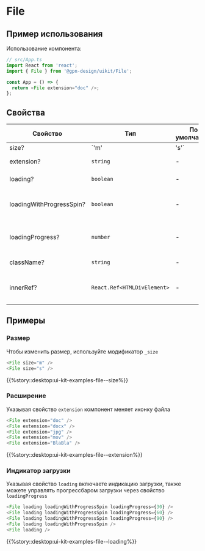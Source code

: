 # File

## Пример использования

Использование компонента:

```ts
// src/App.ts
import React from 'react';
import { File } from '@gpn-design/uikit/File';

const App = () => {
  return <File extension="doc" />;
};
```

## Свойства

<!-- props:start -->

| Свойство                 | Тип                         | По умолчанию | Описание                                     |
| ------------------------ | --------------------------- | ------------ | -------------------------------------------- |
| size?                    | `'m' | 's'`                 | `'m'`        | Размер                                       |
| extension?               | `string`                    | -            | Расширение файла                             |
| loading?                 | `boolean`                   | -            | Индикация загрузки                           |
| loadingWithProgressSpin? | `boolean`                   | -            | Показать/скрыть индикатор прогресса загрузки |
| loadingProgress?         | `number`                    | -            | Указывает прогресс индикации загрузки        |
| className?               | `string`                    | -            | Дополнительный класс                         |
| innerRef?                | `React.Ref<HTMLDivElement>` | -            | Ссылка на корневой DOM элемент компонента    |

<!-- props:end -->

## Примеры

### Размер

Чтобы изменить размер, используйте модификатор `_size`

```ts
<File size="m" />
<File size="s" />
```

{{%story::desktop:ui-kit-examples-file--size%}}

### Расширение

Указывая свойство `extension` компонент меняет иконку файла

```ts
<File extension="doc" />
<File extension="docx" />
<File extension="jpg" />
<File extension="mov" />
<File extension="BlaBla" />
```

{{%story::desktop:ui-kit-examples-file--extension%}}

### Индикатор загрузки

Указывая свойство `loading` включаете индикацию загрузки, также можете управлять прогрессбаром загрузки через свойство `loadingProgress`

```ts
<File loading loadingWithProgressSpin loadingProgress={30} />
<File loading loadingWithProgressSpin loadingProgress={60} />
<File loading loadingWithProgressSpin loadingProgress={90} />
<File loading loadingWithProgressSpin />
<File loading />
```

{{%story::desktop:ui-kit-examples-file--loading%}}
